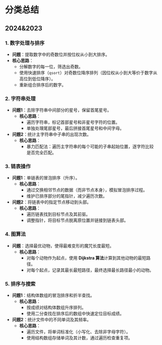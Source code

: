 
# 分类总结

## 2024&2023

### **1. 数字处理与排序**

- **问题**：提取数字中的奇数位并按位权从小到大排序。
- **核心思路**：
  - 分解数字的每一位，筛选出奇数。
  - 使用快速排序（`qsort`）对奇数位降序排列（因位权从小到大等价于数字从高位到低位降序）。
  - 重新组合排序后的数字。

### **2. 字符串处理**

- **问题1**：去除字符串中间部分的星号，保留首尾星号。
  - **核心思路**：
    - 遍历字符串，标记首部星号和非星号字符的位置。
    - 单独处理尾部星号，最后拼接首尾星号和中间字母。
- **问题2**：统计主字符串中子串的出现次数。
  - **核心思路**：
    - 暴力匹配法：遍历主字符串的每个可能的子串起始位置，逐字符比较是否完全匹配。

### **3. 链表操作**

- **问题1**：单链表的冒泡排序（升序）。
  - **核心思路**：
    - 通过交换相邻节点的数据（而非节点本身），模拟冒泡排序过程。
    - 维护已排序部分的尾指针，减少遍历次数。
- **问题2**：将链表中的指定节点移动到头部。
  - **核心思路**：
    - 遍历链表找到目标节点及其前驱。
    - 调整指针，将目标节点脱离原位置并链接到链表头部。

### **4. 图算法**

- **问题**：选择最优动物，使得最难变形的魔咒长度最短。
  - **核心思路**：
    - 对每个动物作为起点，使用 **Dijkstra 算法**计算到其他动物的最短路径。
    - 对每个起点，记录其最长最短路径，最终选择最长路径最小的动物。

### **5. 排序与搜索**

- **问题1**：结构体数组的冒泡排序和折半查找。
  - **核心思路**：
    - 按成绩对结构体数组升序排列。
    - 使用二分查找在排序后的数组中快速定位目标成绩。
- **问题2**：统计文件中的不同单词及其频率。
  - **核心思路**：
    - 遍历文件，将单词标准化（小写化、去除非字母字符）。
    - 使用结构数组存储单词及其计数，通过遍历检查重复项。
